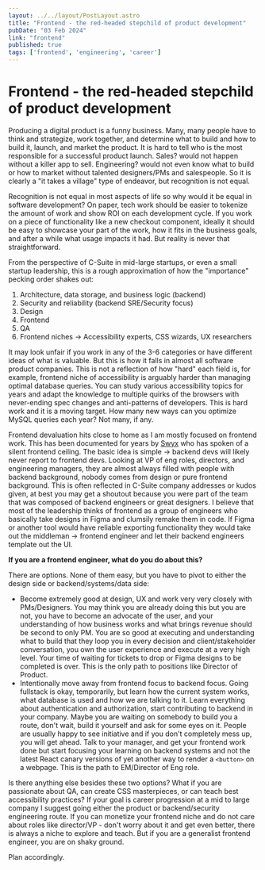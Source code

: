 ```yaml
---
layout: ../../layout/PostLayout.astro
title: "Frontend - the red-headed stepchild of product development"
pubDate: "03 Feb 2024"
link: "frontend"
published: true
tags: ['frontend', 'engineering', 'career']
---
```


# Frontend - the red-headed stepchild of product development

Producing a digital product is a funny business. Many, many people have to think and strategize, work together, and determine what to build and how to build it, launch, and market the product. It is hard to tell who is the most responsible for a successful product launch. Sales? would not happen without a killer app to sell. Engineering? would not even know what to build or how to market without talented designers/PMs and salespeople. So it is clearly a "it takes a village" type of endeavor, but recognition is not equal.

Recognition is not equal in most aspects of life so why would it be equal in software development? On paper, tech work should be easier to tokenize the amount of work and show ROI on each development cycle. If you work on a piece of functionality like a new checkout component, ideally it should be easy to showcase your part of the work, how it fits in the business goals, and after a while what usage impacts it had. But reality is never that straightforward.

From the perspective of C-Suite in mid-large startups, or even a small startup leadership, this is a rough approximation of how the "importance" pecking order shakes out:

1. Architecture, data storage, and business logic (backend)
2. Security and reliability (backend SRE/Security focus)
3. Design
4. Frontend
5. QA
6. Frontend niches -> Accessibility experts, CSS wizards, UX researchers

It may look unfair if you work in any of the 3-6 categories or have different ideas of what is valuable. But this is how it falls in almost all software product companies. This is not a reflection of how "hard" each field is, for example, frontend niche of accessibility is arguably harder than managing optimal database queries. You can study various accessibility topics for years and adapt the knowledge to multiple quirks of the browsers with never-ending spec changes and anti-patterns of developers. This is hard work and it is a moving target. How many new ways can you optimize MySQL queries each year? Not many, if any.

Frontend devaluation hits close to home as I am mostly focused on frontend work. This has been documented for years by [Swyx](https://twitter.com/swyx/status/1682748872047886337) who has spoken of a silent frontend ceiling. The basic idea is simple -> backend devs will likely never report to frontend devs. Looking at VP of eng roles, directors, and engineering managers, they are almost always filled with people with backend background, nobody comes from design or pure frontend background. This is often reflected in C-Suite company addresses or kudos given, at best you may get a shoutout because you were part of the team that was composed of backend engineers or great designers. I believe that most of the leadership thinks of frontend as a group of engineers who basically take designs in Figma and clumsily remake them in code. If Figma or another tool would have reliable exporting functionality they would take out the middleman -> frontend engineer and let their backend engineers template out the UI.

**If you are a frontend engineer, what do you do about this?**

There are options. None of them easy, but you have to pivot to either the design side or backend/systems/data side:
- Become extremely good at design, UX and work very very closely with PMs/Designers. You may think you are already doing this but you are not, you have to become an advocate of the user, and your understanding of how business works and what brings revenue should be second to only PM. You are so good at executing and understanding what to build that they loop you in every decision and client/stakeholder conversation, you own the user experience and execute at a very high level. Your time of waiting for tickets to drop or Figma designs to be completed is over. This is the only path to positions like Director of Product.
- Intentionally move away from frontend focus to backend focus. Going fullstack is okay, temporarily, but learn how the current system works, what database is used and how we are talking to it. Learn everything about authentication and authorization, start contributing to backend in your company. Maybe you are waiting on somebody to build you a route, don't wait, build it yourself and ask for some eyes on it. People are usually happy to see initiative and if you don't completely mess up, you will get ahead. Talk to your manager, and get your frontend work done but start focusing your learning on backend systems and not the latest React canary versions of yet another way to render a `<button>` on a webpage. This is the path to EM/Director of Eng role.

Is there anything else besides these two options? What if you are passionate about QA, can create CSS masterpieces, or can teach best accessibility practices? If your goal is career progression at a mid to large company I suggest going either the product or backend/security engineering route. If you can monetize your frontend niche and do not care about roles like director/VP - don't worry about it and get even better, there is always a niche to explore and teach. But if you are a generalist frontend engineer, you are on shaky ground.

Plan accordingly.
